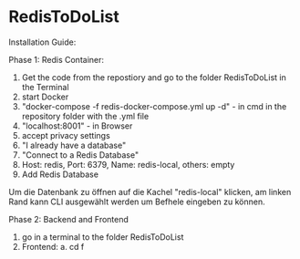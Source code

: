 # RedisToDoList
Installation Guide:

Phase 1: Redis Container:
1. Get the code from the repostiory and go to the folder RedisToDoList in the Terminal
2. start Docker
3. "docker-compose -f redis-docker-compose.yml up -d" - in cmd in the repository folder with the .yml file
4. "localhost:8001" - in Browser
5. accept privacy settings
6. "I already have a database"
7. "Connect to a Redis Database"
8. Host: redis, Port: 6379, Name: redis-local, others: empty
9. Add Redis Database

Um die Datenbank zu öffnen auf die Kachel "redis-local" klicken, am linken Rand kann CLI ausgewählt werden um Befhele eingeben zu können.

Phase 2: Backend and Frontend
1. go in a terminal to the folder RedisToDoList
2. Frontend:
    a. cd f
